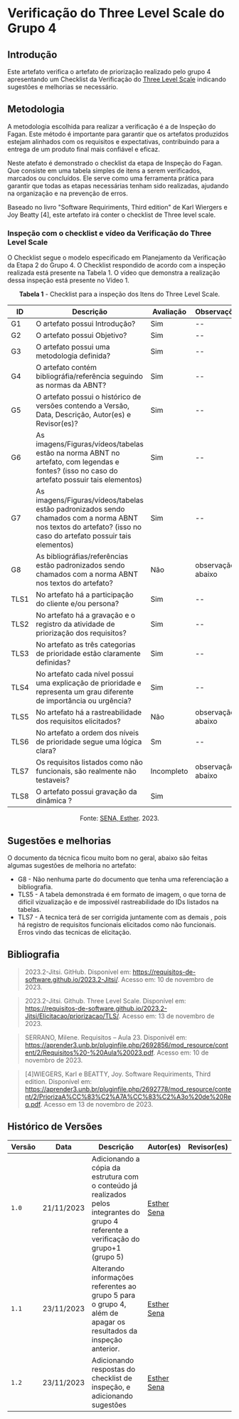 # Verificação do Three Level Scale do Grupo 4

## Introdução

Este artefato verifica o artefato de priorização realizado pelo grupo 4 apresentando um Checklist da Verificação do [Three Level Scale](https://requisitos-de-software.github.io/2023.2-Jitsi/Elicitacao/priorizacao/TLS/) indicando sugestões e melhorias se necessário. 

## Metodologia

A metodologia escolhida para realizar a verificação é a de Inspeção do Fagan. Este método é importante para garantir que os artefatos produzidos estejam alinhados com os requisitos e expectativas, contribuindo para a entrega de um produto final mais confiável e eficaz. 

Neste atefato é demonstrado o checklist da etapa de Inspeção do Fagan. Que consiste em uma tabela simples de itens a serem verificados, marcados ou concluídos. Ele serve como uma ferramenta prática para garantir que todas as etapas necessárias tenham sido realizadas, ajudando na organização e na prevenção de erros.

Baseado no livro "Software Requiriments, Third edition" de Karl Wiergers e Joy Beatty [4], este artefato irá conter o checklist de Three level scale.

### Inspeção com o checklist e vídeo da Verificação do Three Level Scale

O Checklist segue o modelo especificado em Planejamento da Verificação da Etapa 2 do Grupo 4. O Checklist respondido de acordo com a inspeção realizada está presente na Tabela 1. O vídeo que demonstra a realização dessa inspeção está presente no Vídeo 1.

<center>

**Tabela 1** - Checklist para a inspeção dos Itens do Three Level Scale.

| ID | Descrição | Avaliação | Observações |
| ---| -------- | --------- | ------------ |
| G1  | O artefato possui Introdução? | Sim | -- |
| G2  | O artefato possui Objetivo? | Sim | -- |
| G3  | O artefato possui uma metodologia definida? | Sim | -- |
| G4  | O artefato contém bibliográfia/referência seguindo as normas da ABNT? | Sim | -- |
| G5  | O artefato possui o histórico de versões contendo a Versão, Data, Descrição, Autor(es) e Revisor(es)? | Sim | -- |
| G6  | As imagens/Figuras/vídeos/tabelas estão na norma ABNT no artefato, com legendas e fontes? (isso no caso do artefato possuir tais elementos) | Sim | -- |
| G7  | As imagens/Figuras/vídeos/tabelas estão padronizados sendo chamados com a norma ABNT nos textos do artefato? (isso no caso do artefato possuir tais elementos) | Sim | -- |
| G8  | As bibliográfias/referências estão padronizados sendo chamados com a norma ABNT nos textos do artefato?  | Não | observação abaixo  |
| TLS1 | No artefato há a participação do cliente e/ou persona? | Sim | -- |
| TLS2 | No artefato há a gravação e o registro da atividade de priorização dos requisitos? | Sim | -- |
| TLS3 | No artefato as três categorias de prioridade estão claramente definidas?  | Sim | -- |
| TLS4 | No artefato cada nível possui uma explicação de prioridade e representa um grau diferente de importância ou urgência? | Sim | -- |
| TLS5 | No artefato há a rastreabilidade dos requisitos elicitados? | Não | observação abaixo |
| TLS6 | No artefato a ordem dos níveis de prioridade segue uma lógica clara? | Sm | -- |
| TLS7 | Os requisitos listados como não funcionais, são realmente não testaveis? | Incompleto | observação abaixo |
| TLS8 | O artefato possui gravação da dinâmica ?  | Sim |  |

Fonte: [SENA, Esther](https://github.com/esmsena). 2023.

</center>


## Sugestões e melhorias

O documento da técnica ficou muito bom no geral, abaixo são feitas algumas sugestões de melhoria no artefato:

- G8 - Não nenhuma parte do documento que tenha uma referenciação a bibliografia.
- TLS5 - A tabela demonstrada é em formato de imagem, o que torna de difícil vizualização e de impossivél rastreabilidade do IDs listados na tabelas.
- TLS7 - A tecnica terá de ser corrigida juntamente com as demais , pois há registro de requisitos funcionais elicitados como não funcionais. Erros vindo das tecnicas de elicitação.

## Bibliografia

> 2023.2-Jitsi. GitHub. Disponível em: https://requisitos-de-software.github.io/2023.2-Jitsi/. Acesso em: 10 de novembro de 2023.

> 2023.2-Jitsi. Github. Three Level Scale. Disponível em: https://requisitos-de-software.github.io/2023.2-Jitsi/Elicitacao/priorizacao/TLS/. Acesso em: 13 de novembro de 2023.
 
> SERRANO, Milene. Requisitos – Aula 23. Disponivél em: https://aprender3.unb.br/pluginfile.php/2692856/mod_resource/content/2/Requisitos%20-%20Aula%20023.pdf. Acesso em: 10 de novembro de 2023.

> [4]WIEGERS, Karl e BEATTY, Joy. Software Requiriments, Third edition. Disponível em: https://aprender3.unb.br/pluginfile.php/2692778/mod_resource/content/2/PriorizaA%CC%83%C2%A7A%CC%83%C2%A3o%20de%20Req.pdf. Acesso em 13 de novembro de 2023.

## Histórico de Versões

| Versão | Data       | Descrição   | Autor(es)   | Revisor(es) |
| ------ | ---------- | ----------- | ------------ | ---------- |
| `1.0`  | 21/11/2023 | Adicionando a cópia da estrutura com o conteúdo já realizados pelos integrantes do grupo 4 referente a verificação do grupo+1 (grupo 5) | [Esther Sena](https://github.com/esmsena) |  |
| `1.1`  | 23/11/2023 | Alterando informações referentes ao grupo 5 para o grupo 4, além de apagar os resultados da inspeção anterior. |  [Esther Sena](https://github.com/esmsena) |  |
| `1.2`  | 23/11/2023 | Adicionando respostas do checklist de inspeção, e adicionando sugestões |  [Esther Sena](https://github.com/esmsena) |  |
